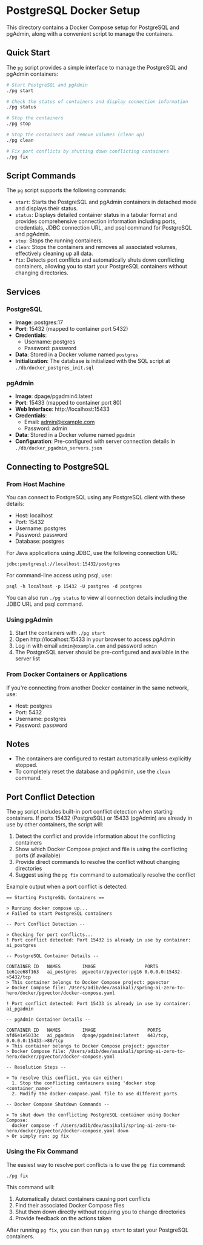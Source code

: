 # PostgreSQL Docker Setup

This directory contains a Docker Compose setup for PostgreSQL and pgAdmin, along with a convenient script to manage the containers.

## Quick Start

The `pg` script provides a simple interface to manage the PostgreSQL and pgAdmin containers:

```bash
# Start PostgreSQL and pgAdmin
./pg start

# Check the status of containers and display connection information
./pg status

# Stop the containers
./pg stop

# Stop the containers and remove volumes (clean up)
./pg clean

# Fix port conflicts by shutting down conflicting containers
./pg fix
```

## Script Commands

The `pg` script supports the following commands:

- `start`: Starts the PostgreSQL and pgAdmin containers in detached mode and displays their status.
- `status`: Displays detailed container status in a tabular format and provides comprehensive connection information including ports, credentials, JDBC connection URL, and psql command for PostgreSQL and pgAdmin.
- `stop`: Stops the running containers.
- `clean`: Stops the containers and removes all associated volumes, effectively cleaning up all data.
- `fix`: Detects port conflicts and automatically shuts down conflicting containers, allowing you to start your PostgreSQL containers without changing directories.

## Services

### PostgreSQL

- **Image**: postgres:17
- **Port**: 15432 (mapped to container port 5432)
- **Credentials**:
  - Username: postgres
  - Password: password
- **Data**: Stored in a Docker volume named `postgres`
- **Initialization**: The database is initialized with the SQL script at `./db/docker_postgres_init.sql`

### pgAdmin

- **Image**: dpage/pgadmin4:latest
- **Port**: 15433 (mapped to container port 80)
- **Web Interface**: http://localhost:15433
- **Credentials**:
  - Email: admin@example.com
  - Password: admin
- **Data**: Stored in a Docker volume named `pgadmin`
- **Configuration**: Pre-configured with server connection details in `./db/docker_pgadmin_servers.json`

## Connecting to PostgreSQL

### From Host Machine

You can connect to PostgreSQL using any PostgreSQL client with these details:
- Host: localhost
- Port: 15432
- Username: postgres
- Password: password
- Database: postgres

For Java applications using JDBC, use the following connection URL:
```
jdbc:postgresql://localhost:15432/postgres
```

For command-line access using psql, use:
```
psql -h localhost -p 15432 -U postgres -d postgres
```

You can also run `./pg status` to view all connection details including the JDBC URL and psql command.

### Using pgAdmin

1. Start the containers with `./pg start`
2. Open http://localhost:15433 in your browser to access pgAdmin
3. Log in with email `admin@example.com` and password `admin`
4. The PostgreSQL server should be pre-configured and available in the server list

### From Docker Containers or Applications

If you're connecting from another Docker container in the same network, use:
- Host: postgres
- Port: 5432
- Username: postgres
- Password: password

## Notes

- The containers are configured to restart automatically unless explicitly stopped.
- To completely reset the database and pgAdmin, use the `clean` command.

## Port Conflict Detection

The `pg` script includes built-in port conflict detection when starting containers. If ports 15432 (PostgreSQL) or 15433 (pgAdmin) are already in use by other containers, the script will:

1. Detect the conflict and provide information about the conflicting containers
2. Show which Docker Compose project and file is using the conflicting ports (if available)
3. Provide direct commands to resolve the conflict without changing directories
4. Suggest using the `pg fix` command to automatically resolve the conflict

Example output when a port conflict is detected:

```
== Starting PostgreSQL Containers ==

> Running docker compose up...
✗ Failed to start PostgreSQL containers

-- Port Conflict Detection --

> Checking for port conflicts...
! Port conflict detected: Port 15432 is already in use by container: ai_postgres

-- PostgreSQL Container Details --

CONTAINER ID   NAMES        IMAGE                  PORTS
1e61ee68f163   ai_postgres  pgvector/pgvector:pg16 0.0.0.0:15432->5432/tcp
> This container belongs to Docker Compose project: pgvector
> Docker Compose file: /Users/adib/dev/asaikali/spring-ai-zero-to-hero/docker/pgvector/docker-compose.yaml

! Port conflict detected: Port 15433 is already in use by container: ai_pgadmin

-- pgAdmin Container Details --

CONTAINER ID   NAMES        IMAGE                   PORTS
afd6e1e5033c   ai_pgadmin   dpage/pgadmin4:latest   443/tcp, 0.0.0.0:15433->80/tcp
> This container belongs to Docker Compose project: pgvector
> Docker Compose file: /Users/adib/dev/asaikali/spring-ai-zero-to-hero/docker/pgvector/docker-compose.yaml

-- Resolution Steps --

> To resolve this conflict, you can either:
  1. Stop the conflicting containers using 'docker stop <container_name>'
  2. Modify the docker-compose.yaml file to use different ports

-- Docker Compose Shutdown Commands --

> To shut down the conflicting PostgreSQL container using Docker Compose:
  docker compose -f /Users/adib/dev/asaikali/spring-ai-zero-to-hero/docker/pgvector/docker-compose.yaml down
> Or simply run: pg fix
```

### Using the Fix Command

The easiest way to resolve port conflicts is to use the `pg fix` command:

```bash
./pg fix
```

This command will:
1. Automatically detect containers causing port conflicts
2. Find their associated Docker Compose files
3. Shut them down directly without requiring you to change directories
4. Provide feedback on the actions taken

After running `pg fix`, you can then run `pg start` to start your PostgreSQL containers.
